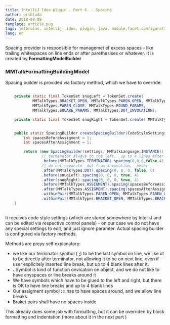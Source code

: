 ```yaml
---
title: IntelliJ Idea plugin . Part 6  - Spacing
author: pribluda
date: 2018-08-09
template: article.pug
tags: jetbrains, intellij, idea, plugin, java, module,facet,configuration, bnf, perser, lexer, jflex, pretty, formatting
lang: en
---
```


Spacing provider is responsible for managemet ef excess spaces  -  like trailing whitespaces  on line ends or 
after parethesises or whatever.   It is created by **FormattingModelBuilder**

<span class="more"/>

### MMTalkFormattingBuildingModel

Spacing builder is provided via factory method,  which we have to override:

````java

    private static final TokenSet snugLeft = TokenSet.create(
            MMTalkTypes.BRACKET_OPEN, MMTalkTypes.PAREN_OPEN, MMTalkTypes.BRACKET_CLOSE,
            MMTalkTypes.PAREN_CLOSE, MMTalkTypes.ROUND_PARAMS,
            MMTalkTypes.SQUARE_PARAMS, MMTalkTypes.DOT_INVOCATION);

    private static final TokenSet snugRight = TokenSet.create( MMTalkTypes.BRACKET_OPEN, MMTalkTypes.PAREN_OPEN);


    public static SpacingBuilder createSpacingBuilder(CodeStyleSettings settings) {
        int spacesBeforeAssigment = 1;
        int spacesAfterAssignment = 1;

        return (new SpacingBuilder(settings, MMTalkLanguage.INSTANCE))
                // terminator always to the left.  up to 4 lines after
                .before(MMTalkTypes.TERMINATOR).spacing(0,0,0,false,4)
                // do not separate  dot from invocation,  never
                .after(MMTalkTypes.DOT).spacing(0, 0, 0, false, 0)
                .before(snugLeft).spacing(0, 0, 0, true, 4)
                .after(snugRight).spacing(0, 0, 0, true, 4)
                .before(MMTalkTypes.ASSIGMENT).spacing(spacesBeforeAssigment, spacesBeforeAssigment, 0, true, 0)
                .after(MMTalkTypes.ASSIGMENT).spacing(spacesAfterAssignment, spacesAfterAssignment, 0, true, 3)
                .withinPair(MMTalkTypes.PAREN_OPEN, MMTalkTypes.PAREN_CLOSE).spaceIf(false, true)
                .withinPair(MMTalkTypes.BRACKET_OPEN, MMTalkTypes.BRACKET_CLOSE).spaceIf(false, true);
    }
 
```` 

It receives code style settings (which are stored somewhere by IntelliJ and can be edited via respective control panels) - on our 
case we do not have any special settings to edit, and just ignore paramter. Actual spacing builder is configured via factory methods.
 
Methods are preyy self explanatory:

* we like our terminator symbol ( **;**) to be the last symbol on line,   we like ot to be directly after terminator,  not allowing 
  it to be on next line, even if user explicitely inserted line break, but up to 4 blank lines after it. 
* **.** Symbol is kind of function onvication on object,  and we do not like to have anyspaces or line breaks around it
* We have symbols which have to be glued to the left and right,   but there is OK to have  line breaks and up to 4 blank lines
* Our assigment symbol **:=**  has to have spaces around, and we allow line breaks
* Braket pairs shall have no spaces inside

This already does some job  with formatting,   but it can be overriden by block formatting and indentation 
(more about it in the next part )
